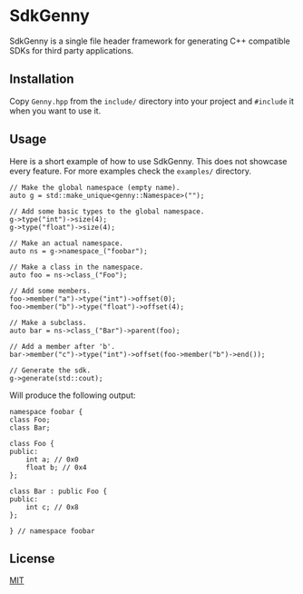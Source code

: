 # SdkGenny

SdkGenny is a single file header framework for generating C++ compatible SDKs for third party applications.

## Installation

Copy `Genny.hpp` from the `include/` directory into your project and `#include` it when you want to use it.

## Usage
Here is a short example of how to use SdkGenny. This does not showcase every feature. For more examples check the `examples/` directory.

```
// Make the global namespace (empty name).
auto g = std::make_unique<genny::Namespace>("");

// Add some basic types to the global namespace.
g->type("int")->size(4);
g->type("float")->size(4);

// Make an actual namespace.
auto ns = g->namespace_("foobar");

// Make a class in the namespace.
auto foo = ns->class_("Foo");

// Add some members.
foo->member("a")->type("int")->offset(0);
foo->member("b")->type("float")->offset(4);

// Make a subclass.
auto bar = ns->class_("Bar")->parent(foo);

// Add a member after 'b'.
bar->member("c")->type("int")->offset(foo->member("b")->end());

// Generate the sdk.
g->generate(std::cout);
```
Will produce the following output:
```
namespace foobar {
class Foo;
class Bar;

class Foo {
public:
    int a; // 0x0
    float b; // 0x4
};

class Bar : public Foo {
public:
    int c; // 0x8
};

} // namespace foobar
```

## License
[MIT](https://choosealicense.com/licenses/mit/)